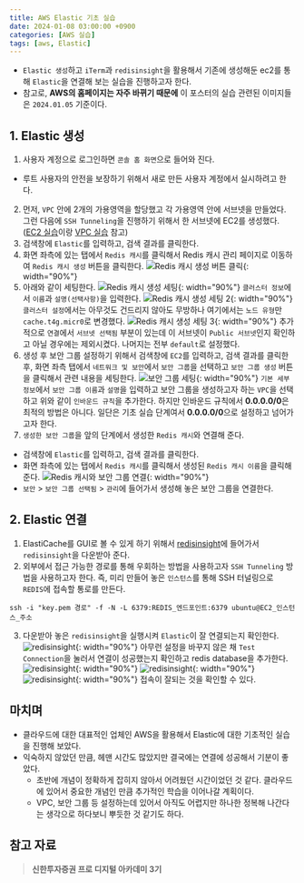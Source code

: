 ```yaml
---
title: AWS Elastic 기초 실습
date: 2024-01-08 03:00:00 +0900
categories: [AWS 실습]
tags: [aws, Elastic]
---
```

- `Elastic 생성`하고 `iTerm`과 `redisinsight`을 활용해서 기존에 생성해둔 ec2를 통해 `Elastic`을 연결해 보는 실습을 진행하고자 한다.
- 참고로, **AWS의 홈페이지는 자주 바뀌기 때문에** 이 포스터의 실습 관련된 이미지들은 `2024.01.05` 기준이다.

## 1. Elastic 생성
1. 사용자 계정으로 로그인하면 `콘솔 홈 화면`으로 들어와 진다. 
- 루트 사용자의 안전을 보장하기 위해서 새로 만든 사용자 계정에서 실시하려고 한다.
2. 먼저, `VPC` 안에 2개의 가용영역을 할당했고 각 가용영역 안에 서브넷을 만들었다. 그런 다음에 `SSH Tunneling`을 진행하기 위해서 한 서브넷에 EC2를 생성했다.([EC2 실습](/posts/AWS-EC2-Practice/)이랑 [VPC 실습](/posts/AWS-VPC-Practice/) 참고)
3. 검색창에 `Elastic`를 입력하고, 검색 결과를 클릭한다.
4. 화면 좌측에 있는 탭에서 `Redis 캐시`를 클릭해서 Redis 캐시 관리 페이지로 이동하여 `Redis 캐시 생성` 버튼을 클릭한다.
![Redis 캐시 생성 버튼 클릭](/assets/img/posts/2024-01-08/elastic/click_create_redis_cache_btn.png){: width="90%"}
5. 아래와 같이 세팅한다.
![Redis 캐시 생성 세팅](/assets/img/posts/2024-01-08/elastic/set_redis_cache.png){: width="90%"}
`클러스터 정보`에서 `이름`과 `설명(선택사항)`을 입력한다.
![Redis 캐시 생성 세팅 2](/assets/img/posts/2024-01-08/elastic/set_redis_cache_02.png){: width="90%"}
`클러스터 설정`에서는 아무것도 건드리지 않아도 무방하나 여기에서는 `노드 유형`만 `cache.t4g.micr0`로 변경했다.
![Redis 캐시 생성 세팅 3](/assets/img/posts/2024-01-08/elastic/set_redis_cache_03.png){: width="90%"}
추가적으로 `연결`에서 `서브넷 선택됨` 부분이 있는데 이 서브넷이 `Public 서브넷`인지 확인하고 아닐 경우에는 제외시켰다.
나머지는 전부 `default`로 설정했다.
6. 생성 후 보안 그룹 설정하기 위해서 검색창에 `EC2`를 입력하고, 검색 결과를 클릭한 후, 화면 좌측 탭에서 `네트워크 및 보안`에서 `보안 그룹`을 선택하고 `보안 그룹 생성` 버튼을 클릭해서 관련 내용을 세팅한다.
![보안 그룹 세팅](/assets/img/posts/2024-01-08/elastic/set_security_group.png){: width="90%"}
`기본 세부 정보`에서 `보안 그룹 이름`과 `설명`을 입력하고 보안 그룹을 생성하고자 하는 `VPC`을 선택하고 위와 같이 `인바운드 규칙`을 추가한다. 하지만 인바운드 규칙에서 **0.0.0.0/0**은 최적의 방법은 아니다. 일단은 기초 실습 단계여서 **0.0.0.0/0**으로 설정하고 넘어가고자 한다.
7. `생성한 보안 그룹`을 앞의 단계에서 생성한 `Redis 캐시`와 연결해 준다.
  - 검색창에 `Elastic`를 입력하고, 검색 결과를 클릭한다.
  - 화면 좌측에 있는 탭에서 `Redis 캐시`를 클릭해서 생성된 `Redis 캐시 이름`을 클릭해 준다.
  ![Redis 캐시와 보안 그룹 연결](/assets/img/posts/2024-01-08/elastic/conn_redisCache_security.png){: width="90%"}
  - `보안` > `보안 그룹 선택됨` > `관리`에 들어가서 생성해 놓은 보안 그룹을 연결한다.

## 2. Elastic 연결
1. ElastiCache를 GUI로 볼 수 있게 하기 위해서 [redisinsight](https://redis.com/redis-enterprise/redis-insight/)에 들어가서 `redisinsight`을 다운받아 준다.
2. 외부에서 접근 가능한 경로를 통해 우회하는 방법을 사용하고자 `SSH Tunneling` 방법을 사용하고자 한다. 즉, 미리 만들어 놓은 `인스턴스`를 통해 SSH 터널링으로 `REDIS`에 접속할 통로를 만든다.
```ssh
ssh -i "key.pem 경로" -f -N -L 6379:REDIS_엔드포인트:6379 ubuntu@EC2_인스턴스_주소
```
3. 다운받아 놓은 `redisinsight`을 실행시켜 `Elastic`이 잘 연결되는지 확인한다.
![redisinsight](/assets/img/posts/2024-01-08/elastic/conn_redisinsight.png){: width="90%"}
아무런 설정을 바꾸지 않은 채 `Test Connection`을 눌러서 연결이 성공했는지 확인하고 redis database을 추가한다.
![redisinsight](/assets/img/posts/2024-01-08/elastic/conn_redisinsight_02.png){: width="90%"}
![redisinsight](/assets/img/posts/2024-01-08/elastic/conn_redisinsight_03.png){: width="90%"}
![redisinsight](/assets/img/posts/2024-01-08/elastic/conn_redisinsight_04.png){: width="90%"}
접속이 잘되는 것을 확인할 수 있다.

## 마치며
- 클라우드에 대한 대표적인 업체인 AWS을 활용해서 Elastic에 대한 기초적인 실습을 진행해 보았다.
- 익숙하지 않았던 만큼, 헤맨 시간도 많았지만 결국에는 연결에 성공해서 기분이 좋았다.
  - 초반에 개념이 정확하게 잡히지 않아서 어려웠던 시간이었던 것 같다. 클라우드에 있어서 중요한 개념인 만큼 추가적인 학습을 이어나갈 계획이다.
  - VPC, 보안 그룹 등 설정하는데 있어서 아직도 어렵지만 하나한 정복해 나간다는 생각으로 하다보니 뿌듯한 것 같기도 하다.

## 참고 자료
> **신한투자증권 프로 디지털 아카데미 3기**